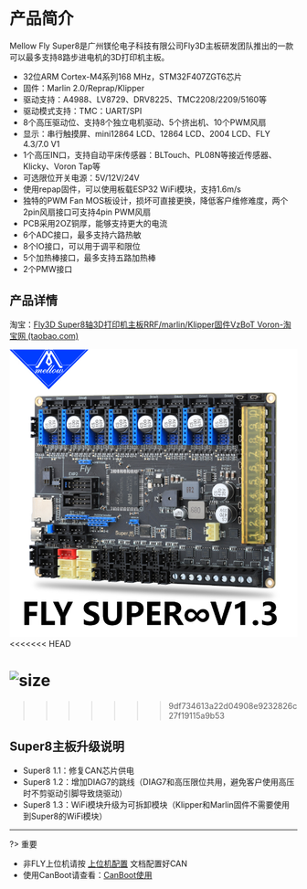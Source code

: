 # 产品简介

Mellow Fly Super8是广州镁伦电子科技有限公司Fly3D主板研发团队推出的一款可以最多支持8路步进电机的3D打印机主板。

* 32位ARM Cortex-M4系列168 MHz，STM32F407ZGT6芯片
* 固件：Marlin 2.0/Reprap/Klipper
* 驱动支持：A4988、LV8729、DRV8225、TMC2208/2209/5160等
* 驱动模式支持：TMC：UART/SPI
* 8个高压驱动位、支持8个独立电机驱动、5个挤出机、10个PWM风扇
* 显示：串行触摸屏、mini12864 LCD、12864 LCD、2004 LCD、FLY 4.3/7.0 V1
* 1个高压IN口，支持自动平床传感器：BLTouch、PL08N等接近传感器、Klicky、Voron Tap等
* 可选限位开关电源：5V/12V/24V
* 使用repap固件，可以使用板载ESP32 WiFi模块，支持1.6m/s
* 独特的PWM Fan MOS板设计，损坏可直接更换，降低客户维修难度，两个2pin风扇接口可支持4pin PWM风扇
* PCB采用2OZ铜厚，能够支持更大的电流
* 6个ADC接口，最多支持六路热敏
* 8个IO接口，可以用于调平和限位
* 5个加热棒接口，最多支持五路加热棒
* 2个PMW接口

## 产品详情

淘宝：[Fly3D Super8轴3D打印机主板RRF/marlin/Klipper固件VzBoT Voron-淘宝网 (taobao.com)](https://item.taobao.com/item.htm?spm=a1z10.5-c-s.w4002-23066022675.18.68de3903lHTcFZ&id=654767618383 "点击即可跳转")

![super8](../../images/boards/fly_super8/super8.png)
<<<<<<< HEAD

![size](../../images/boards/fly_super8/size.png)
=======
>>>>>>> 9df734613a22d04908e9232826c27f19115a9b53

## Super8主板升级说明

  * Super8 1.1：修复CAN芯片供电
  * Super8 1.2：增加DIAG7的跳线（DIAG7和高压限位共用，避免客户使用高压时不剪驱动引脚导致烧驱动）
  * Super8 1.3：WiFi模块升级为可拆卸模块（Klipper和Marlin固件不需要使用到Super8的WiFi模块）

----

?> 重要

* 非FLY上位机请按 [上位机配置](/board/fly_sht_v2/piconfig "点击即可跳转") 文档配置好CAN
* 使用CanBoot请查看：[CanBoot使用](/advanced/canboot.md)